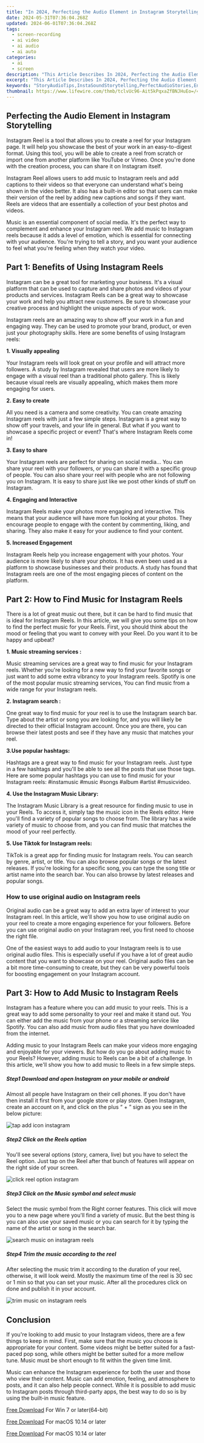 ```yaml
---
title: "In 2024, Perfecting the Audio Element in Instagram Storytelling"
date: 2024-05-31T07:36:04.268Z
updated: 2024-06-01T07:36:04.268Z
tags: 
  - screen-recording
  - ai video
  - ai audio
  - ai auto
categories: 
  - ai
  - screen
description: "This Article Describes In 2024, Perfecting the Audio Element in Instagram Storytelling"
excerpt: "This Article Describes In 2024, Perfecting the Audio Element in Instagram Storytelling"
keywords: "StoryAudioTips,InstaSoundStorytelling,PerfectAudioStories,EngagingInstaAudios,AudioElementInIS,StoryTechniquesAudio,AuditoryISStorytelling"
thumbnail: https://www.lifewire.com/thmb/tclvUc96-Ait5kPqxaZfBNJHuEo=/400x300/filters:no_upscale():max_bytes(150000):strip_icc():format(webp)/how-to-choose-your-ideal-phonecase-ca91460721b143b0b0ae61b5baf11b3c.jpg
---
```


## Perfecting the Audio Element in Instagram Storytelling

Instagram Reel is a tool that allows you to create a reel for your Instagram page. It will help you showcase the best of your work in an easy-to-digest format. Using this tool, you will be able to create a reel from scratch or import one from another platform like YouTube or Vimeo. Once you're done with the creation process, you can share it on Instagram itself.

Instagram Reel allows users to add music to Instagram reels and add captions to their videos so that everyone can understand what's being shown in the video better. It also has a built-in editor so that users can make their version of the reel by adding new captions and songs if they want. Reels are videos that are essentially a collection of your best photos and videos.

Music is an essential component of social media. It's the perfect way to complement and enhance your Instagram reel. We add music to Instagram reels because it adds a level of emotion, which is essential for connecting with your audience. You're trying to tell a story, and you want your audience to feel what you're feeling when they watch your video.

## Part 1: Benefits of Using Instagram Reels

Instagram can be a great tool for marketing your business. It's a visual platform that can be used to capture and share photos and videos of your products and services. Instagram Reels can be a great way to showcase your work and help you attract new customers. Be sure to showcase your creative process and highlight the unique aspects of your work.

Instagram reels are an amazing way to show off your work in a fun and engaging way. They can be used to promote your brand, product, or even just your photography skills. Here are some benefits of using Instagram reels:

**1\. Visually appealing**

Your Instagram reels will look great on your profile and will attract more followers. A study by Instagram revealed that users are more likely to engage with a visual reel than a traditional photo gallery. This is likely because visual reels are visually appealing, which makes them more engaging for users.

**2\. Easy to create**

All you need is a camera and some creativity. You can create amazing Instagram reels with just a few simple steps. Instagram is a great way to show off your travels, and your life in general. But what if you want to showcase a specific project or event? That's where Instagram Reels come in!

**3\. Easy to share**

Your Instagram reels are perfect for sharing on social media... You can share your reel with your followers, or you can share it with a specific group of people. You can also share your reel with people who are not following you on Instagram. It is easy to share just like we post other kinds of stuff on Instagram.

**4\. Engaging and Interactive**

Instagram Reels make your photos more engaging and interactive. This means that your audience will have more fun looking at your photos. They encourage people to engage with the content by commenting, liking, and sharing. They also make it easy for your audience to find your content.

**5\. Increased Engagement**

Instagram Reels help you increase engagement with your photos. Your audience is more likely to share your photos. It has even been used as a platform to showcase businesses and their products. A study has found that Instagram reels are one of the most engaging pieces of content on the platform.

## Part 2: How to Find Music for Instagram Reels

There is a lot of great music out there, but it can be hard to find music that is ideal for Instagram Reels. In this article, we will give you some tips on how to find the perfect music for your Reels. First, you should think about the mood or feeling that you want to convey with your Reel. Do you want it to be happy and upbeat?

**1\. Music streaming services :**

Music streaming services are a great way to find music for your Instagram reels. Whether you're looking for a new way to find your favorite songs or just want to add some extra vibrancy to your Instagram reels. Spotify is one of the most popular music streaming services, You can find music from a wide range for your Instagram reels.

**2\. Instagram search :**

One great way to find music for your reel is to use the Instagram search bar. Type about the artist or song you are looking for, and you will likely be directed to their official Instagram account. Once you are there, you can browse their latest posts and see if they have any music that matches your reel.

**3.Use popular hashtags:**

Hashtags are a great way to find music for your Instagram reels. Just type in a few hashtags and you'll be able to see all the posts that use those tags. Here are some popular hashtags you can use to find music for your Instagram reels: #instamusic #music #songs #album #artist #musicvideo.

**4\. Use the Instagram Music Library:**

The Instagram Music Library is a great resource for finding music to use in your Reels. To access it, simply tap the music icon in the Reels editor. Here you'll find a variety of popular songs to choose from. The library has a wide variety of music to choose from, and you can find music that matches the mood of your reel perfectly.

**5\. Use Tiktok for Instagram reels:**

TikTok is a great app for finding music for Instagram reels. You can search by genre, artist, or title. You can also browse popular songs or the latest releases. If you're looking for a specific song, you can type the song title or artist name into the search bar. You can also browse by latest releases and popular songs.

### How to use original audio on Instagram reels

Original audio can be a great way to add an extra layer of interest to your Instagram reel. In this article, we'll show you how to use original audio on your reel to create a more engaging experience for your followers. Before you can use original audio on your Instagram reel, you first need to choose the right file.

One of the easiest ways to add audio to your Instagram reels is to use original audio files. This is especially useful if you have a lot of great audio content that you want to showcase on your reel. Original audio files can be a bit more time-consuming to create, but they can be very powerful tools for boosting engagement on your Instagram account.

## Part 3: How to Add Music to Instagram Reels

Instagram has a feature where you can add music to your reels. This is a great way to add some personality to your reel and make it stand out. You can either add the music from your phone or a streaming service like Spotify. You can also add music from audio files that you have downloaded from the internet.

Adding music to your Instagram Reels can make your videos more engaging and enjoyable for your viewers. But how do you go about adding music to your Reels? However, adding music to Reels can be a bit of a challenge. In this article, we'll show you how to add music to Reels in a few simple steps.

##### Step1 Download and open Instagram on your mobile or android

Almost all people have Instagram on their cell phones. If you don't have then install it first from your google store or play store. Open Instagram, create an account on it, and click on the plus “ + ” sign as you see in the below picture:

![tap add icon instagram](https://images.wondershare.com/filmora/article-images/2022/11/tap-add-icon-instagram.jpg)

##### Step2 Click on the Reels option

You'll see several options (story, camera, live) but you have to select the Reel option. Just tap on the Reel after that bunch of features will appear on the right side of your screen.

![click reel option instagram](https://images.wondershare.com/filmora/article-images/2022/11/click-reel-option-instagram.jpg)

##### Step3 Click on the Music symbol and select music

Select the music symbol from the Right corner features. This click will move you to a new page where you'll find a variety of music. But the best thing is you can also use your saved music or you can search for it by typing the name of the artist or song in the search bar.

![search music on instagram reels](https://images.wondershare.com/filmora/article-images/2022/11/search-music-on-instagram-reels.jpg)

##### Step4 Trim the music according to the reel

After selecting the music trim it according to the duration of your reel, otherwise, it will look weird. Mostly the maximum time of the reel is 30 sec or 1 min so that you can set your music. After all the procedures click on done and publish it in your account.

![trim music on instagram reels](https://images.wondershare.com/filmora/article-images/2022/11/trim-music-on-instagram-reels.jpg)

## Conclusion

If you're looking to add music to your Instagram videos, there are a few things to keep in mind. First, make sure that the music you choose is appropriate for your content. Some videos might be better suited for a fast-paced pop song, while others might be better suited for a more mellow tune. Music must be short enough to fit within the given time limit.

Music can enhance the Instagram experience for both the user and those who view their content. Music can add emotion, feeling, and atmosphere to posts, and it can also help people connect. While it is possible to add music to Instagram posts through third-party apps, the best way to do so is by using the built-in music feature.

[Free Download](https://tools.techidaily.com/wondershare/filmora/download/) For Win 7 or later(64-bit)

[Free Download](https://tools.techidaily.com/wondershare/filmora/download/) For macOS 10.14 or later

[Free Download](https://tools.techidaily.com/wondershare/filmora/download/) For macOS 10.14 or later

<ins class="adsbygoogle"
     style="display:block"
     data-ad-format="autorelaxed"
     data-ad-client="ca-pub-7571918770474297"
     data-ad-slot="1223367746"></ins>

<ins class="adsbygoogle"
     style="display:block"
     data-ad-format="autorelaxed"
     data-ad-client="ca-pub-7571918770474297"
     data-ad-slot="1223367746"></ins>



<ins class="adsbygoogle"
     style="display:block"
     data-ad-client="ca-pub-7571918770474297"
     data-ad-slot="8358498916"
     data-ad-format="auto"
     data-full-width-responsive="true"></ins>


